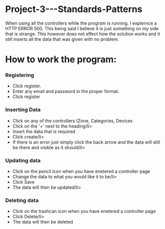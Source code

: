 # Project-3---Standards-Patterns

<p>When using all the controllers while the program is running. I expiernce a HTTP ERROR 500. This being said I believe it is just something on my side that is strange. This however does not effect how the solution works and it still inserts all the data that was given with no problem.</p>


<h1>How to work the program:</h1>

<h3>Registering</h3>
<ul>
  <li>Click register.</li>
  <li>Enter any email and password in the proper format.</li>
  <li>Click register</li>
</ul>

<h3>Inserting Data</h3>
<ul>
  <li>Click on any of the controllers (Zone, Categories, Devices</li>
  <li>Click on the '+' next to the heading/li>
  <li>Insert the data that is required</li>
  <li>Click create/li>
  <li>If there is an error just simply click the back arrow and the data will still be there and visible as it should/li>
</ul>


<h3>Updating data</h3>
<ul>
  <li>Click on the pencil icon when you have enetered a controller page</li>
  <li>Change the data to what you would like it to be/li>
  <li>Click Save</li>
  <li>The data will then be updated/li>
</ul>

<h3>Deleting data</h3>
<ul>
  <li>Click on the trashcan icon when you have enetered a controller page</li>
  <li>Click Delete/li>
  <li>The data will then be deleted</li>
</ul>



